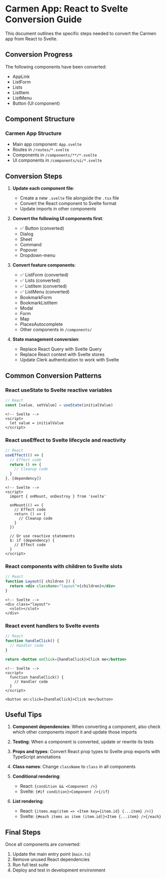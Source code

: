 # Carmen App: React to Svelte Conversion Guide

This document outlines the specific steps needed to convert the Carmen app from React to Svelte.

## Conversion Progress

The following components have been converted:
- AppLink
- ListForm
- Lists
- ListItem
- ListMenu
- Button (UI component)

## Component Structure

### Carmen App Structure
- Main app component: `App.svelte`
- Routes in `/routes/*.svelte`
- Components in `/components/**/*.svelte`
- UI components in `/components/ui/*.svelte`

## Conversion Steps

1. **Update each component file**:
   - Create a new `.svelte` file alongside the `.tsx` file
   - Convert the React component to Svelte format
   - Update imports in other components

2. **Convert the following UI components first**:
   - ✅ Button (converted)
   - Dialog
   - Sheet
   - Command
   - Popover
   - Dropdown-menu

3. **Convert feature components**:
   - ✅ ListForm (converted)
   - ✅ Lists (converted)
   - ✅ ListItem (converted)
   - ✅ ListMenu (converted)
   - BookmarkForm
   - BookmarkListItem
   - Modal
   - Form
   - Map
   - PlacesAutocomplete
   - Other components in `/components/`

4. **State management conversion**:
   - Replace React Query with Svelte Query
   - Replace React context with Svelte stores
   - Update Clerk authentication to work with Svelte

## Common Conversion Patterns

### React useState to Svelte reactive variables

```jsx
// React
const [value, setValue] = useState(initialValue)
```

```svelte
<!-- Svelte -->
<script>
  let value = initialValue
</script>
```

### React useEffect to Svelte lifecycle and reactivity

```jsx
// React
useEffect(() => {
  // Effect code
  return () => {
    // Cleanup code
  }
}, [dependency])
```

```svelte
<!-- Svelte -->
<script>
  import { onMount, onDestroy } from 'svelte'
  
  onMount(() => {
    // Effect code
    return () => {
      // Cleanup code 
    }
  })
  
  // Or use reactive statements
  $: if (dependency) {
    // Effect code
  }
</script>
```

### React components with children to Svelte slots

```jsx
// React
function Layout({ children }) {
  return <div className="layout">{children}</div>
}
```

```svelte
<!-- Svelte -->
<div class="layout">
  <slot></slot>
</div>
```

### React event handlers to Svelte events

```jsx
// React
function handleClick() {
  // Handler code
}

return <button onClick={handleClick}>Click me</button>
```

```svelte
<!-- Svelte -->
<script>
  function handleClick() {
    // Handler code
  }
</script>

<button on:click={handleClick}>Click me</button>
```

## Useful Tips

1. **Component dependencies**: When converting a component, also check which other components import it and update those imports

2. **Testing**: When a component is converted, update or rewrite its tests

3. **Props and types**: Convert React prop types to Svelte prop exports with TypeScript annotations

4. **Class names**: Change `className` to `class` in all components

5. **Conditional rendering**: 
   - React: `{condition && <Component />}`
   - Svelte: `{#if condition}<Component />{/if}`

6. **List rendering**:
   - React: `{items.map(item => <Item key={item.id} {...item} />)}`
   - Svelte: `{#each items as item (item.id)}<Item {...item} />{/each}`

## Final Steps

Once all components are converted:

1. Update the main entry point (`main.ts`)
2. Remove unused React dependencies
3. Run full test suite
4. Deploy and test in development environment